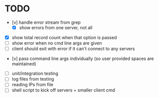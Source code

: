 # TODO
* [v] handle error stream from grep
    * [x] show errors from one server, not all
* [x] show total record count when that option is passed
* [ ] show error when no cmd line args are given
* [ ] client should exit with error if it can't connect to any servers
* [v] pass command line args individually (so user provided spaces are maintained)
* [ ] unit/integration testing
* [ ] log files from testing
* [ ] reading IPs from file
* [ ] shell script to kick off servers + smaller client cmd
